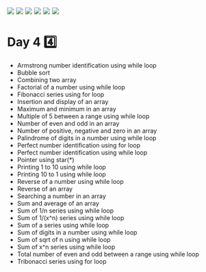 ![](https://img.shields.io/badge/git-fff7f8?colorA=faf0f0&colorB=db4823&style=for-the-badge&logo=git)
![](https://img.shields.io/badge/github-fff7f8?colorA=080808&colorB=8a8a8a&style=for-the-badge&logo=github)
![](https://img.shields.io/badge/for-you-099450?colorA=b0c92e&colorB=487d3e&style=for-the-badge)
![](https://img.shields.io/badge/check_it-out-bee5ed?colorA=3fc5d1&colorB=469acf&style=for-the-badge)
![](https://img.shields.io/badge/made_with-C-bee5ed?colorA=eb4646&colorB=b52d2d&style=for-the-badge)
![](https://img.shields.io/badge/visual_studio_code-1.47.3-181717?colorA=ae36d6&style=for-the-badge&logo=visual-studio-code)
---
# Day 4 :four:
   * Armstrong number identification using while loop
   * Bubble sort
   * Combining two array
   * Factorial of a number using while loop
   * Fibonacci series using for loop
   * Insertion and display of an array
   * Maximum and minimum in an array
   * Multiple of 5 between a range using while loop
   * Number of even and odd in an array
   * Number of positive, negative and zero in an array
   * Palindrome of digits in a number using while loop
   * Perfect number identification using for loop
   * Perfect number identification using while loop
   * Pointer using star(*)
   * Printing 1 to 10 using while loop
   * Printing 10 to 1 using while loop
   * Reverse of a number using while loop
   * Reverse of an array
   * Searching a number in an array
   * Sum and average of an array
   * Sum of 1/n series using while loop
   * Sum of 1/(x^n) series using while loop
   * Sum of a series using while loop
   * Sum of digits in a number using while loop
   * Sum of sqrt of n using while loop
   * Sum of x^n series using while loop
   * Total number of even and odd between a range using while loop
   * Tribonacci series using for loop
